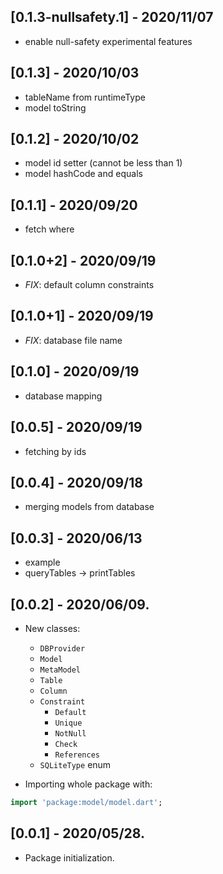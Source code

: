## [0.1.3-nullsafety.1] - 2020/11/07

- enable null-safety experimental features

## [0.1.3] - 2020/10/03

- tableName from runtimeType
- model toString

## [0.1.2] - 2020/10/02

- model id setter (cannot be less than 1)
- model hashCode and equals

## [0.1.1] - 2020/09/20

- fetch where

## [0.1.0+2] - 2020/09/19

- *FIX*: default column constraints

## [0.1.0+1] - 2020/09/19

- *FIX*: database file name 

## [0.1.0] - 2020/09/19

- database mapping

## [0.0.5] - 2020/09/19

- fetching by ids

## [0.0.4] - 2020/09/18

- merging models from database

## [0.0.3] - 2020/06/13

- example
- queryTables -> printTables

## [0.0.2] - 2020/06/09.

- New classes:
    - `DBProvider`
    - `Model`
    - `MetaModel`
    - `Table`
    - `Column`
    - `Constraint`
        - `Default`
        - `Unique`
        - `NotNull`
        - `Check`
        - `References`

    + `SQLiteType` enum

- Importing whole package with:

```dart
import 'package:model/model.dart';
```

## [0.0.1] - 2020/05/28.

- Package initialization.
